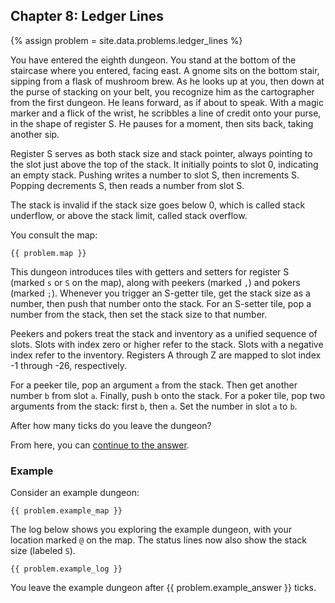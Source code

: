 ## Chapter 8: Ledger Lines

{% assign problem = site.data.problems.ledger_lines %}

You have entered the eighth dungeon. You stand at the bottom of the staircase where you entered, facing east. A gnome sits on the bottom stair, sipping from a flask of mushroom brew. As he looks up at you, then down at the purse of stacking on your belt, you recognize him as the cartographer from the first dungeon. He leans forward, as if about to speak. With a magic marker and a flick of the wrist, he scribbles a line of credit onto your purse, in the shape of register S. He pauses for a moment, then sits back, taking another sip.

Register S serves as both stack size and stack pointer, always pointing to the slot just above the top of the stack. It initially points to slot 0, indicating an empty stack. Pushing writes a number to slot S, then increments S. Popping decrements S, then reads a number from slot S.

The stack is invalid if the stack size goes below 0, which is called stack underflow, or above the stack limit, called stack overflow.

You consult the map:

```
{{ problem.map }}
```

This dungeon introduces tiles with getters and setters for register S (marked `s` or `S`  on the map), along with peekers (marked `,`) and pokers (marked `;`). Whenever you trigger an S-getter tile, get the stack size as a number, then push that number onto the stack. For an S-setter tile, pop a number from the stack, then set the stack size to that number.

Peekers and pokers treat the stack and inventory as a unified sequence of slots. Slots with index zero or higher refer to the stack. Slots with a negative index refer to the inventory. Registers A through Z are mapped to slot index -1 through -26, respectively.

For a peeker tile, pop an argument `a` from the stack. Then get another number `b` from slot `a`. Finally, push `b` onto the stack. For a poker tile, pop two arguments from the stack: first `b`, then `a`. Set the number in slot `a` to `b`.

After how many ticks do you leave the dungeon?

From here, you can [continue to the answer](../../answers/chapters/08/ledger-lines.md).


### Example

Consider an example dungeon:

```
{{ problem.example_map }}
```

The log below shows you exploring the example dungeon, with your location marked `@` on the map. The status lines now also show the stack size (labeled `S`).

```
{{ problem.example_log }}
```

You leave the example dungeon after {{ problem.example_answer }} ticks.
